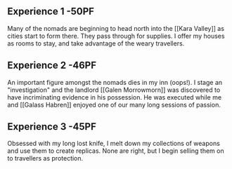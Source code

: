 ## Experience 1 -50PF

Many of the nomads are beginning to head north into the [[Kara Valley]] as cities start to form there.
They pass through for supplies. I offer my houses as rooms to stay, and take advantage of the weary travellers.

## Experience 2 -46PF

An important figure amongst the nomads dies in my inn (oops!).
I stage an "investigation" and the landlord [[Galen Morrowmorn]] was discovered to have incriminating evidence in his possession. He was executed while me and [[Galass Habren]] enjoyed one of our many long sessions of passion.

## Experience 3 -45PF

Obsessed with my long lost knife, I melt down my collections of weapons and use them to create replicas. None are right, but I begin selling them on to travellers as protection.